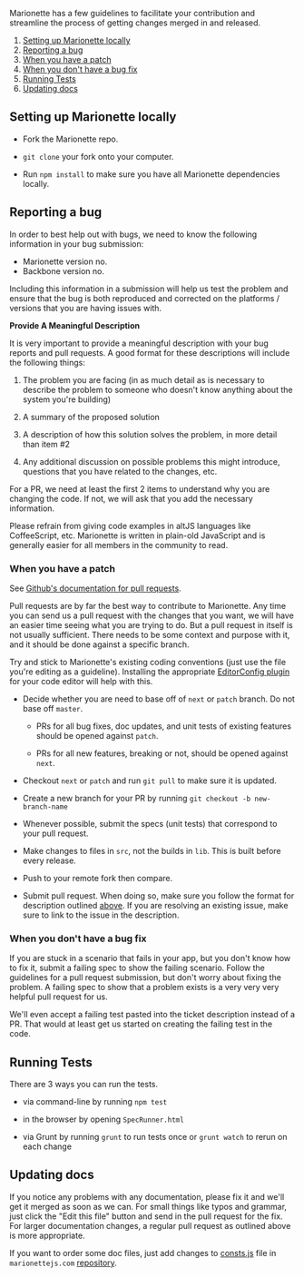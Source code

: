 Marionette has a few guidelines to facilitate your contribution and streamline
the process of getting changes merged in and released.

1. [Setting up Marionette locally](#setting-up-marionette-locally)
2. [Reporting a bug](#reporting-a-bug)
  1. [When you have a patch](#when-you-have-a-patch)
  2. [When you don't have a bug fix](#when-you-dont-have-a-bug-fix)
3. [Running Tests](#running-tests)
4. [Updating docs](#updating-docs)


## Setting up Marionette locally

* Fork the Marionette repo.

* `git clone` your fork onto your computer.

* Run `npm install` to make sure you have all Marionette dependencies locally.

## Reporting a bug

In order to best help out with bugs, we need to know the following information
in your bug submission:

* Marionette version no.
* Backbone version no.

Including this information in a submission will help us test the problem and
ensure that the bug is both reproduced and corrected on the platforms /
versions that you are having issues with.

<a name="format-desc"></a>**Provide A Meaningful Description**

It is very important to provide a meaningful description with your bug reports
and pull requests. A good format for these descriptions will include the
following things:

1. The problem you are facing (in as much detail as is necessary to describe
the problem to someone who doesn't know anything about the system you're
building)

2. A summary of the proposed solution

3. A description of how this solution solves the problem, in more detail than
item #2

4. Any additional discussion on possible problems this might introduce,
questions that you have related to the changes, etc.

For a PR, we need at least the first 2 items to understand why you are changing
the code. If not, we will ask that you add the necessary information.

Please refrain from giving code examples in altJS languages like CoffeeScript,
etc. Marionette is written in plain-old JavaScript and is generally easier for all
members in the community to read.

### When you have a patch

See [Github's documentation for pull
requests](https://help.github.com/articles/using-pull-requests).

Pull requests are by far the best way to contribute to Marionette. Any time you
can send us a pull request with the changes that you want, we will have an
easier time seeing what you are trying to do. But a pull request in itself is
not usually sufficient. There needs to be some context and purpose with it, and
it should be done against a specific branch.

Try and stick to Marionette's existing coding conventions (just use the file
you're editing as a guideline). Installing the appropriate [EditorConfig
plugin](http://editorconfig.org/#download) for your code editor will help with
this.

* Decide whether you are need to base off of `next` or `patch` branch. Do not
 base off `master`.

    * PRs for all bug fixes, doc updates, and unit tests of existing features
should be opened against `patch`.

    * PRs for all new features, breaking or not, should be opened against
`next`.

* Checkout `next` or `patch` and run `git pull` to make sure it is updated.

* Create a new branch for your PR by running `git checkout -b new-branch-name`

* Whenever possible, submit the specs (unit tests) that correspond to your pull
request.

* Make changes to files in `src`, not the builds in `lib`. This is built before
every release.

* Push to your remote fork then compare.

* Submit pull request.
  When doing so, make sure you follow the format for description outlined
[above](#format-desc).
  If you are resolving an existing issue, make sure to link to the issue in the
description.

### When you don't have a bug fix

If you are stuck in a scenario that fails in your app, but you don't know how to
fix it, submit a failing spec to show the failing scenario. Follow the
guidelines for a pull request submission, but don't worry about fixing the
problem. A failing spec to show that a problem exists is a very very very
helpful pull request for us.

We'll even accept a failing test pasted into the ticket description instead of a
PR. That would at least get us started on creating the failing test in the code.

## Running Tests

There are 3 ways you can run the tests.

* via command-line by running `npm test`

* in the browser by opening `SpecRunner.html`

* via Grunt by running `grunt` to run tests once or `grunt watch` to rerun on
each change

## Updating docs

If you notice any problems with any documentation, please fix it and we'll get
it merged as soon as we can. For small things like typos and grammar, just click
the "Edit this file" button and send in the pull request for the fix. For larger
documentation changes, a regular pull request as outlined above is more
appropriate.

If you want to order some doc files, just add changes to [consts.js](https://github.com/marionettejs/marionettejs.com/blob/master/tasks/consts.js) file in `marionettejs.com` [repository](https://github.com/marionettejs/marionettejs.com).
